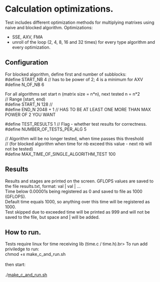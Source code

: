 # Calculation optimizations.
Test includes different optimization methods for multiplying matrixes using naive and blocked algorithm.
Optimizations:
- SSE, AXV, FMA
- unroll of the loop (2, 4, 8, 16 and 32 times) for every type algorithm and every optimization.

## Configuration
For blocked algorithm, define first and number of subblocks:<br>
#define START_NB 4  // has to be power of 2; 4 is a minimum for AXV<br>
#define N_OF_NB 6<br>

For all algorithms set start n (matrix size = n\*n), next tested n = n*2 <br>
// Range [start, end)<br>
#define START_N 128  // <br>
#define END_N 2048 + 1  // HAS TO BE AT LEAST ONE MORE THAN MAX POWER OF 2 YOU WANT<br>

#define TEST_RESULTS 1  // Flag - whether test results for correctness.<br>
#define NUMBER_OF_TESTS_PER_ALG 5<br>

// Algorithm will be no longer tested, when time passes this threshold<br>
// (for blocked algorithm when time for nb exceed this value - next nb will not be tested)<br>
#define MAX_TIME_OF_SINGLE_ALGORITHM_TEST 100<br>

## Results
Results and stages are printed on the screen. GFLOPS values are saved to the file results.txt, format: val | val | ...<br>
Time below 0.00001s being registered as 0 and saved to file as 1000 (GFLOPS).<br>
Default time equals 1000, so anything over this time will be registered as 1000.<br>
Test skipped due to exceeded time will be printed as 999 and will not be saved to the file, but space and | will be added.

## How to run.
Tests require linux for time receiving lib (time.c / time.h).br>
To run add priviledge to run:<br>
chmod +x make_c_and_run.sh<br><br>
then start:<br><br>
./[make_c_and_run.sh](make_c_and_run.sh)<br>
